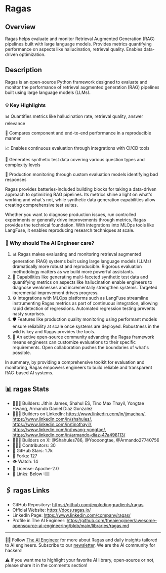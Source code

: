 # Ragas
## Overview
Ragas helps evaluate and monitor Retrieval Augmented Generation (RAG) pipelines built with large language models. Provides metrics quantifying performance on aspects like hallucination, retrieval quality. Enables data-driven optimization.

## Description
Ragas is an open-source Python framework designed to evaluate and monitor the performance of retrieval augmented generation (RAG) pipelines built using large language models (LLMs).

### 💡 Key Highlights

📊 Quantifies metrics like hallucination rate, retrieval quality, answer relevance

🧪 Compares component and end-to-end performance in a reproducible manner

📈 Enables continuous evaluation through integrations with CI/CD tools

📝 Generates synthetic test data covering various question types and complexity levels

🔬 Production monitoring through custom evaluation models identifying bad responses

Ragas provides batteries-included building blocks for taking a data-driven approach to optimizing RAG pipelines. Its metrics shine a light on what's working and what's not, while synthetic data generation capabilities allow creating comprehensive test suites.

Whether you want to diagnose production issues, run controlled experiments or generally drive improvements through metrics, Ragas provides the technical foundation. With integrations into MLOps tools like LangFuse, it enables reproducing research techniques at scale.

### 🤔 Why should The AI Engineer care?

1. 📊 Ragas makes evaluating and monitoring retrieval augmented generation (RAG) systems built using large language models (LLMs) dramatically more robust and reproducible. Rigorous evaluation methodology matters as we build more powerful assistants.
2. 🔬 Capabilities like generating multi-faceted synthetic test data and quantifying metrics on aspects like hallucination enable engineers to diagnose weaknesses and incrementally strengthen systems. Targeted incremental improvement drives progress.
3. ⚙️ Integrations with MLOps platforms such as LangFuse streamline instrumenting Ragas metrics as part of continuous integration, allowing rapid detection of regressions. Automated regression testing prevents nasty surprises.
4. 🛡️ Features like production quality monitoring using performant models ensure reliability at scale once systems are deployed. Robustness in the wild is key and Ragas provides the tools.
5. 🤝 An active open-source community advancing the Ragas framework means engineers can customize evaluations to their specific requirements. Open collaboration pushes the boundaries of what's possible.

In summary, by providing a comprehensive toolkit for evaluation and monitoring, Ragas empowers engineers to build reliable and transparent RAG-based AI systems.

## 📊 ragas Stats
* 👷🏽‍♀️ Builders: Jithin James, Shahul ES, Tino Max Thayil, Yongtae Hwang, Armando Daniel Diaz Gonzalez
* 👩🏽‍💼 Builders on LinkedIn: https://www.linkedin.com/in/jjmachan/, https://www.linkedin.com/in/shahules/, https://www.linkedin.com/in/tinothayil/, https://www.linkedin.com/in/hwang-yongtae/, https://www.linkedin.com/in/armando-diaz-47a498113/
* 👩🏽‍🏭 Builders on X: @Shahules786, @Yoooongtae, @Armando27740756
* 👩🏽‍💻 Contributors: 30
* 💫 GitHub Stars: 1.7k
* 🍴 Forks: 127
* 👁️ Watch: 14
* 🪪 License: Apache-2.0
* 🔗 Links: Below 👇🏽

## 🖇️ ragas Links
* GitHub Repository: https://github.com/explodinggradients/ragas
* Official Website: https://docs.ragas.io/
* LinkedIn Page: https://www.linkedin.com/company/ragas/
* Profile in The AI Engineer: https://github.com/theaiengineer/awesome-opensource-ai-engineering/blob/main/libraries/ragas.md

---
🧙🏽 Follow [The AI Engineer](https://www.linkedin.com/company/theaiengineer/) for more about Ragas and daily insights tailored to AI engineers. Subscribe to our [newsletter](http://theaiengineerco.substack.com). We are the AI community for hackers!

⚠️ If you want me to highlight your favorite AI library, open-source or not, please share it in the comments section!
